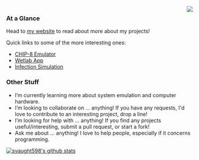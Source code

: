 <a href="https://github.com/svaught598/github-readme-stats">
  <img align="right" src="https://github-readme-stats.vercel.app/api/top-langs/?username=svaught598&layout=compact" />
</a>

### At a Glance             

<!-- [![Top Langs](https://github-readme-stats.vercel.app/api/top-langs/?username=svaught598&layout=compact)](https://github.com/svaught598/github-readme-stats) -->

Head to [my website](svaught.com) to read about more about my projects!

Quick links to some of the more interesting ones:
- [CHIP-8 Emulator](https://svaught.com/project/chip8/)
- [Wetlab App](https://svaught.com/project/wetlab/)
- [Infection Simulation](https://svaught.com/project/infection/)

### Other Stuff

- I’m currently learning more about system emulation and computer hardware.
- I’m looking to collaborate on ... anything! If you have any requests, I'd love to contribute to an interesting project, drop a line! 
- I’m looking for help with ... anything! If you find any projects useful/interesting, submit a pull request, or start a fork!
- Ask me about ... anything! I love to help people, especially if it concerns programming.

[![svaught598's github stats](https://github-readme-stats.vercel.app/api?username=svaught598)](https://github.com/svaught598/github-readme-stats)


